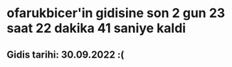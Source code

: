 # ofarukbicer'in gidisine son 2 gun 23 saat 22 dakika 41 saniye kaldi

## Gidis tarihi: 30.09.2022 :(
